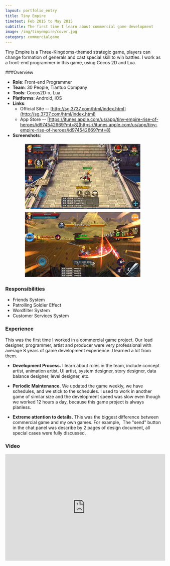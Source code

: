 ```yaml
---
layout: portfolio_entry
title: Tiny Empire
timetext: Feb 2015 to May 2015
subtitle: The first time I learn about commercial game development
image: /img/tinyempire/cover.jpg
category: commercialgame
---
```


Tiny Empire is a Three-Kingdoms-themed strategic game, players can change formation of generals and cast special skill to win battles. I work as a front-end programmer in this game, using Cocos 2D and Lua.

###Overview

* **Role**: Front-end Programmer
* **Team**: 30 People, Tiantuo Company
* **Tools**: Cocos2D-x, Lua
* **Platforms**: Android, iOS
* **Links**:
    * Official Site -- [http://sg.3737.com/html/index.html](http://sg.3737.com/html/index.html)
    * App Store -- [https://itunes.apple.com/us/app/tiny-empire-rise-of-heroes/id974542669?mt=8](https://itunes.apple.com/us/app/tiny-empire-rise-of-heroes/id974542669?mt=8) 
* **Screenshots**:

<p align="left" style="margin-left:60px;">
<img src="/img/hunter/mainscene.jpg" align="middle" style="margin:5px 3px" width="368" height="207"/>
<img src="/img/hunter/battle.jpg" align="middle" style="margin:5px 3px" width="368" height="207"/>
</p>

### Responsibilities

* Friends System
* Patrolling Soldier Effect
* Wordfilter System
* Customer Services System

### Experience

This was the first time I worked in a commercial game project. Our lead designer, programmer, artist and producer were very professional with average 8 years of game development experience. I learned a lot from them. 

* **Development Process.** I learn about roles in the team, include concept artist, animation artist, UI artist, system designer, story designer, data balance designer, level designer, etc.

* **Periodic Maintenance.** We updated the game weekly, we have schedules, and we stick to the schedules. I used to work in another game of similar size and the development speed was slow even though we worked 12 hours a day, because this game project is always planless.

* **Extreme attention to details.** This was the biggest difference between commercial game and my own games. For example,  The "send" button in the chat panel was describe by 2 pages of design document, all special cases were fully discussed.

### Video
<iframe width="510" height="340" src="http://www.youtube.com/embed/suq4ts3epEs" frameborder="0" allowfullscreen></iframe>

